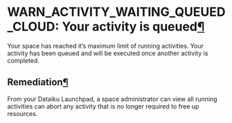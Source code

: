 WARN\_ACTIVITY\_WAITING\_QUEUED\_CLOUD: Your activity is queued[¶](#warn-activity-waiting-queued-cloud-your-activity-is-queued "Permalink to this heading")
===========================================================================================================================================================


Your space has reached it’s maximum limit of running activities. Your activity has been queued and will be executed once another activity is completed.



Remediation[¶](#remediation "Permalink to this heading")
--------------------------------------------------------


From your Dataiku Launchpad, a space administrator can view all running activities can abort any activity that is no longer required to free up resources.